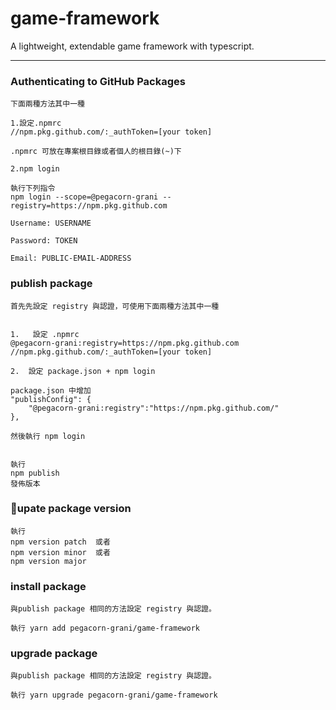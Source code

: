 # game-framework

A lightweight, extendable game framework with typescript.
***
### Authenticating to GitHub Packages
```
下面兩種方法其中一種

1.設定.npmrc
//npm.pkg.github.com/:_authToken=[your token]

.npmrc 可放在專案根目錄或者個人的根目錄(~)下

2.npm login

執行下列指令
npm login --scope=@pegacorn-grani --registry=https://npm.pkg.github.com

Username: USERNAME

Password: TOKEN

Email: PUBLIC-EMAIL-ADDRESS
```
### publish package

```
首先先設定 registry 與認證，可使用下面兩種方法其中一種


1.   設定 .npmrc
@pegacorn-grani:registry=https://npm.pkg.github.com
//npm.pkg.github.com/:_authToken=[your token]

2.  設定 package.json + npm login

package.json 中增加
"publishConfig": {
    "@pegacorn-grani:registry":"https://npm.pkg.github.com/"
},

然後執行 npm login


執行
npm publish
發佈版本
```

### upate package version
```
執行
npm version patch  或者
npm version minor  或者
npm version major
```
### install package
```
與publish package 相同的方法設定 registry 與認證。

執行 yarn add pegacorn-grani/game-framework

```

### upgrade package
```
與publish package 相同的方法設定 registry 與認證。

執行 yarn upgrade pegacorn-grani/game-framework
```

